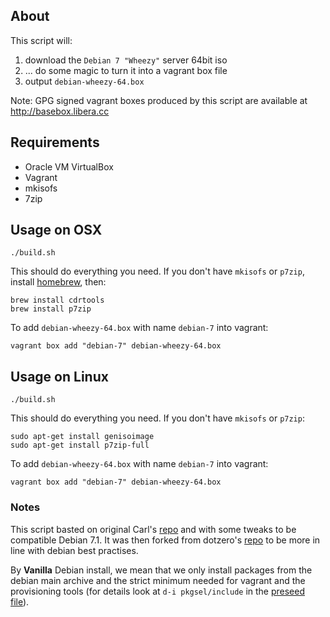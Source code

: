 ## About

This script will:

 1. download the `Debian 7 "Wheezy"` server 64bit iso
 2. ... do some magic to turn it into a vagrant box file
 3. output `debian-wheezy-64.box`
 
Note:
GPG signed vagrant boxes produced by this script are available at http://basebox.libera.cc
 

## Requirements

 * Oracle VM VirtualBox
 * Vagrant
 * mkisofs
 * 7zip

## Usage on OSX

    ./build.sh

This should do everything you need. If you don't have `mkisofs` or `p7zip`, install [homebrew](http://mxcl.github.com/homebrew/), then:

    brew install cdrtools
    brew install p7zip

To add `debian-wheezy-64.box` with name `debian-7` into vagrant:

    vagrant box add "debian-7" debian-wheezy-64.box

## Usage on Linux

    ./build.sh

This should do everything you need. If you don't have `mkisofs` or `p7zip`:

    sudo apt-get install genisoimage
    sudo apt-get install p7zip-full

To add `debian-wheezy-64.box` with name `debian-7` into vagrant:

    vagrant box add "debian-7" debian-wheezy-64.box

### Notes

This script basted on original Carl's [repo](https://github.com/cal/vagrant-ubuntu-precise-64) and with some tweaks to be compatible Debian 7.1.
It was then forked from dotzero's [repo](https://github.com/dotzero/vagrant-debian-wheezy-64) to be more in line with debian best practises.

By **Vanilla** Debian install, we mean that we only install packages from the debian main archive and the strict minimum needed for vagrant and the provisioning tools (for details look at `d-i pkgsel/include` in the [preseed file](https://github.com/EmmanuelKasper/vagrant-debian-wheezy-64/blob/master/preseed.cfg#L60)).
